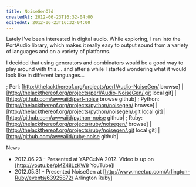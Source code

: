 ```yaml
---
title: NoiseGenOld
createdAt: 2012-06-23T16:32-04:00
editedAt: 2012-06-23T16:32-04:00
---
```


Lately I've been interested in digital audio. While exploring, I ran into the PortAudio library, which makes it really easy to output sound from a variety of languages and on a variety of platforms.

I decided that using generators and combinators would be a good way to play around with this ... and after a while I started wondering what it would look like in different languages...

; Perl: [http://thelackthereof.org/projects/perl/Audio-NoiseGen/ browse] | [http://thelackthereof.org/projects/perl/Audio-NoiseGen/.git local git] | [http://github.com/awwaiid/perl-noise browse github]
; Python: [http://thelackthereof.org/projects/python/noisegen/ browse] | [http://thelackthereof.org/projects/python/noisegen/.git local git] | [http://github.com/awwaiid/python-noise github]
; Ruby: [http://thelackthereof.org/projects/ruby/noisegen/ browse] | [http://thelackthereof.org/projects/ruby/noisegen/.git local git] | [http://github.com/awwaiid/ruby-noise github]

News
* 2012.06.23 - Presented at YAPC::NA 2012. Video is up on [http://youtu.be/pMZ4ilLzKW8 YouTube]!
* 2012.05.31 - Presented NoiseGen at [http://www.meetup.com/Arlington-Ruby/events/63925872/ Arlington Ruby]


